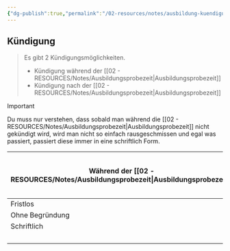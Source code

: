 ```yaml
---
{"dg-publish":true,"permalink":"/02-resources/notes/ausbildung-kuendigung/","tags":["GFN/LF01","ausbildung/gfn/ap1"],"noteIcon":"","updated":"2025-10-29T12:59:02.884+01:00"}
---
```


## Kündigung 
> Es gibt 2 Kündigungsmöglichkeiten. 
> - Kündigung während der [[02 - RESOURCES/Notes/Ausbildungsprobezeit\|Ausbildungsprobezeit]] 
> - Kündigung nach der [[02 - RESOURCES/Notes/Ausbildungsprobezeit\|Ausbildungsprobezeit]] 

> [!important] 
> Du muss  nur verstehen, dass sobald man während die [[02 - RESOURCES/Notes/Ausbildungsprobezeit\|Ausbildungsprobezeit]] nicht gekündigt wird, wird man nicht so einfach rausgeschmissen und egal was passiert, passiert diese immer in eine schriftlich Form. 

| Während der [[02 - RESOURCES/Notes/Ausbildungsprobezeit\|Ausbildungsprobezeit]] | Nach [[02 - RESOURCES/Notes/Ausbildungsprobezeit\|Ausbildungsprobezeit]] und [[02 - RESOURCES/Notes/Auszubildender\|Auszubildender]]-Entscheidung | Nach [[02 - RESOURCES/Notes/Ausbildungsprobezeit\|Ausbildungsprobezeit]] und [[02 - RESOURCES/Notes/Unternehmen\|Unternehmen]]-Entscheidung |
| ------------------------- | ------------------------------------------------------ | -------------------------------------------------- |
| Fristlos                  | 4 Wochen Frist (auf den 15. eines Monats oder Monatsende)                                         | wichtigen Grund                                    |
| Ohne Begründung           | Schriftlich                                            | Fristlos                                           |
| Schriftlich               |                                                        | Diebstahl                                          |
|                           |                                                        | Schriftlich                                                   |
